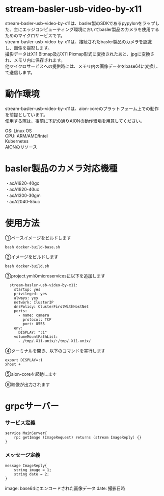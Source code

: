 # stream-basler-usb-video-by-x11
stream-basler-usb-video-by-x11は、basler製のSDKであるpypylonをラップした、主にエッジコンピューティング環境においてbasler製品のカメラを使用するためのマイクロサービスです。  
stream-basler-usb-video-by-x11は、接続されたbasler製品のカメラを認識し、画像を撮影します。  
撮影データはX11 Bitmap及びX11 Pixmap形式に変換されたあと、jpgに変換され、メモリ内に保存されます。  
他マイクロサービスへの提供時には、メモリ内の画像データをbase64に変換して送信します。  

# 動作環境
stream-basler-usb-video-by-x11は、aion-coreのプラットフォーム上での動作を前提としています。  
使用する際は、事前に下記の通りAIONの動作環境を用意してください。  

OS: Linux OS  
CPU: ARM/AMD/Intel  
Kubernetes  
AIONのリソース  

# basler製品のカメラ対応機種

・acA1920-40gc  
・acA1920-40uc  
・acA1300-30gm  
・acA2040-55uc  

# 使用方法

①ベースイメージをビルドします
```
bash docker-build-base.sh
```

②イメージをビルドします
```
bash docker-build.sh
```

③project.ymlのmicroservicesに以下を追加します
```
  stream-basler-usb-video-by-x11:
    startup: yes
    privileged: yes
    always: yes
    network: ClusterIP
    dnsPolicy: ClusterFirstWithHostNet
    ports:
      - name: camera
        protocol: TCP
        port: 8555
    env:
      DISPLAY: ":1"
    volumeMountPathList:
      - /tmp/.X11-unix/:/tmp/.X11-unix/
```

④ターミナルを開き、以下のコマンドを実行します
```
export DISPLAY=:1
xhost +
```

⑤aion-coreを起動します

⑥映像が出力されます

# grpcサーバー

### サービス定義
```
service MainServer{
	rpc getImage (ImageRequest) returns (stream ImageReply) {}
}
```

### メッセージ定義
```
message ImageReply{
	string image = 1;
	string date = 2;
}
```

image: base64にエンコードされた画像データ
date: 撮影日時

